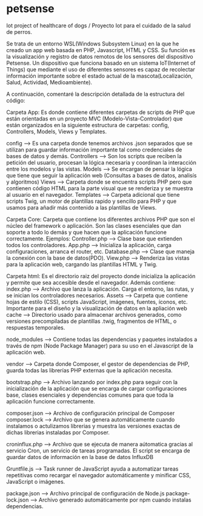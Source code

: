 # petsense
Iot project of healthcare of dogs / Proyecto Iot para el cuidado de la salud de perros.

Se trata de un entorno WSL(Windows Subsystem Linux) en la que he creado un app web basada en PHP, Javascript, HTML y CSS. Su función es la visualización y registro de datos remotos de los sensores del dispositivo Petsense. Un dispositivo que funciona basado en un sistema IoT(Internet of Things) que mediante el uso de diferentes sensores es capaz de recolectar información importante sobre el estado actual de la mascota(Localización, Salud, Actividad, Medioambiente).

A continuación, comentaré la descripción detallada de la estructura del código:

Carpeta App:
Es donde contiene diferentes carpetas de scripts de PHP que están orientadas en un proyecto MVC (Modelo-Vista-Controlador) que están organizados en la siguiente estructura de carpetas:  config, Controllers, Models, Views y Templates.

config --> Es una carpeta donde tenemos archivos .json separados que se utilizan para guardar información importante tal como credenciales de bases de datos y demás.
Controllers --> Son los scripts que reciben la petición del usuario, procesan la lógica necesaria y coordinan la interacción entre los modelos y las vistas.
Models --> Se encargan de pensar la lógica que tiene que seguir la aplicación web (Consultas a bases de datos, analisís y algoritmos)
Views --> Carpeta donde se encuentra scripts PHP pero que contienen código HTML para la parte visual que se renderiza y se muestra al usuario en el navegador.
Templates --> Carpeta adicional que tiene scripts Twig, un motor de plantillas rapido y sencillo para PHP y que usamos para añadir más contenido a las plantillas de Views.

Carpeta Core:
Carpeta que contiene los diferentes archivos PHP que son el núcleo del framework o aplicación. Son las clases esenciales que dan soporte a todo lo demás y que hacen que la aplicación funcione correctamente. Ejemplos:
Controller.php	--> Clase base que extienden todos los controladores. 
App.php	--> Inicializa la aplicación, carga configuraciones, arranca el router, etc.
Database.php --> Clase que maneja la conexión con la base de datos(PDO).
View.php --> Renderiza las vistas para la aplicación web, cargando las plantillas HTML y Twig.

Carpeta html:
Es el directorio raiz del proyecto donde inicializa la aplicación y permite que sea accesible desde el navegador. Además contiene:
index.php --> Archivo que lanza la aplicación. Carga el entorno, las rutas, y se inician los controladores necesarios.
Assets --> Carpeta que contiene hojas de estilo (CSS), scripts JavaScript, imágenes, fuentes, íconos, etc. Importante para el diseño y la visualización de datos en la apliación web
cache --> Directorio usado para almacenar archivos generados, como versiones precompiladas de plantillas .twig, fragmentos de HTML, o respuestas temporales.

node_modules --> Contiene todas las dependencias y paquetes instalados a través de npm (Node Package Manager) para su uso en el Javascript de la aplicación web.

vendor --> Carpeta donde Composer, el gestor de dependencias de PHP, guarda todas las librerías PHP externas que la aplicación necesita.

bootstrap.php --> Archivo lanzando por index.php para seguir con la inicialización de la aplicación que se encarga de cargar configuraciones base, clases esenciales y dependencias comunes para que toda la aplicación funcione correctamente.

composer.json --> Archivo de configuración principal de Composer
composer.lock --> Archivo que se genera automáticamente cuando instalamos o actulizamos librerias y muestra las versiones exactas de dichas librerias instaladas por Composer.

croninflux.php --> Archivo que se ejecuta de manera aútomatica gracias al servicio Cron, un servicio de tareas programadas. El script se encarga de guardar datos de información en la base de datos InfluxDB

Gruntfile.js --> Task runner de JavaScript ayuda a automatizar tareas repetitivas como recargar el navegador automáticamente y minificar CSS, JavaScript o imágenes.

package.json --> Archivo principal de configuración de Node.js 
package-lock.json --> Archivo generado automáticamente por npm cuando instalas dependencias. 

